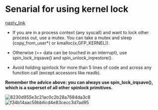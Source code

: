 # Senarial for using kernel lock
[nasty_link](https://www.kernel.org/doc/htmldocs/kernel-locking/cheatsheet.html)

* If you are in a process context (any syscall) and want to lock other process out, use a mutex. You can take a mutex and sleep (copy_from_user*( or kmalloc(x,GFP_KERNEL)).

* Otherwise (== data can be touched in an interrupt), use spin_lock_irqsave() and spin_unlock_irqrestore().

* Avoid holding spinlock for more than 5 lines of code and across any function call (except accessors like readb).

**Remember the advice above: you can always use spin_lock_irqsave(), which is a superset of all other spinlock primitives.**

![8230d955e3c21ac0c2b28a7684da3c8](https://user-images.githubusercontent.com/31315527/187341775-7fda5e1f-a08c-457a-bf4a-a406c9781740.png)
![f34b14aac59bb6cd4e83cecc3d7ad95](https://user-images.githubusercontent.com/31315527/187341789-9f146b0c-26be-40e0-843b-33523bcd9d41.png)

